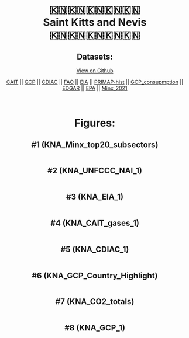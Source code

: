 
<center>
<h1 align="center">
🇰🇳🇰🇳🇰🇳🇰🇳🇰🇳
<br>
Saint Kitts and Nevis
<br>
🇰🇳🇰🇳🇰🇳🇰🇳🇰🇳
</h1>
<h2>Datasets:</h2>
<p><a href="https://github.com/dquintani/GreenhouseData/tree/master/country_data/KNA_Saint Kitts and Nevis/data">View on Github</a>
<br></p><p><a href="data/KNA_CAIT.csv">CAIT</a> || <a href="data/KNA_GCP.csv">GCP</a> || <a href="data/KNA_CDIAC.csv">CDIAC</a> || <a href="data/KNA_FAO.csv">FAO</a> || <a href="data/KNA_EIA.csv">EIA</a> || <a href="data/KNA_PRIMAP-hist.csv">PRIMAP-hist</a> || <a href="data/KNA_GCP_consupmption.csv">GCP_consupmption</a> || <a href="data/KNA_EDGAR.csv">EDGAR</a> || <a href="data/KNA_EPA.csv">EPA</a> || <a href="data/KNA_Minx_2021.csv">Minx_2021</a></p><p><br></p>
<h1>Figures:</h1><h2>#1 (KNA_Minx_top20_subsectors)</h2>
<p><img alt="" src="figures/KNA_Minx_top20_subsectors.png" /></p><h2>#2 (KNA_UNFCCC_NAI_1)</h2>
<p><img alt="" src="figures/KNA_UNFCCC_NAI_1.png" /></p><h2>#3 (KNA_EIA_1)</h2>
<p><img alt="" src="figures/KNA_EIA_1.png" /></p><h2>#4 (KNA_CAIT_gases_1)</h2>
<p><img alt="" src="figures/KNA_CAIT_gases_1.png" /></p><h2>#5 (KNA_CDIAC_1)</h2>
<p><img alt="" src="figures/KNA_CDIAC_1.png" /></p><h2>#6 (KNA_GCP_Country_Highlight)</h2>
<p><img alt="" src="figures/KNA_GCP_Country_Highlight.png" /></p><h2>#7 (KNA_CO2_totals)</h2>
<p><img alt="" src="figures/KNA_CO2_totals.png" /></p><h2>#8 (KNA_GCP_1)</h2>
<p><img alt="" src="figures/KNA_GCP_1.png" /></p>